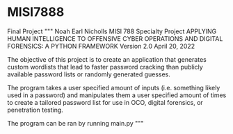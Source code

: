 # MISI7888
Final Project
"""
Noah Earl Nicholls
MISI 788 Specialty Project
APPLYING HUMAN INTELLIGENCE TO OFFENSIVE CYBER OPERATIONS AND DIGITAL FORENSICS: A PYTHON FRAMEWORK
Version 2.0
April 20, 2022

The objective of this project is to create an application that generates custom wordlists that lead to faster password cracking than publicly available password lists or randomly generated guesses. 

The program takes a user specified amount of inputs (i.e. something likely used in a password) and manipulates them a user specified amount of times to create a tailored password list for use in OCO, digital forensics, or penetration testing. 

The program can be ran by running main.py
"""